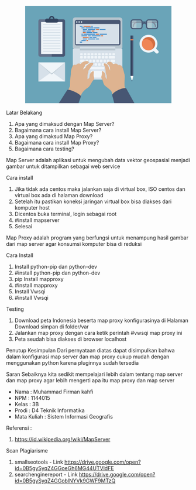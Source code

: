 <p align="center">
  <img src="../../img/html-programming.jpg" width="400px">
</p>

Latar Belakang

1. Apa yang dimaksud dengan Map Server?
2. Bagaimana cara install Map Server?
3. Apa yang dimaksud Map Proxy?
4. Bagaimana cara install Map Proxy?
5. Bagaimana cara testing?

Map Server adalah aplikasi untuk mengubah data vektor geospasial menjadi gambar untuk ditampilkan sebagai web service

Cara install
1. Jika tidak ada centos maka jalankan saja di virtual box, ISO centos dan virtual box ada di halaman download
2. Setelah itu pastikan koneksi jaringan virtual box bisa diakses dari komputer host
3. Dicentos buka terminal, login sebagai root
4. #install mapserver
5. Selesai

Map Proxy adalah program yang berfungsi untuk menampung hasil gambar dari map server agar konsumsi komputer bisa di reduksi

Cara Install
1. Install python-pip dan python-dev
2. #install python-pip dan python-dev
3. pip Install mapproxy
4. #install mapproxy
5. Install Vwsqi
6. #install Vwsqi

Testing
1. Download peta Indonesia beserta map proxy konfigurasinya di Halaman Download simpan di folder/var
2. Jalankan map proxy dengan cara ketik perintah #vwsqi map proxy ini
3. Peta seudah bisa diakses di browser localhost

Penutup
Kesimpulan
Dari pernyataan diatas dapat disimpulkan bahwa dalam konfigurasi map server dan map proxy cukup mudah dengan menggunakan python karena pluginnya sudah tersedia

Saran
Sebaiknya kita sedikit mempelajari lebih dalam tentang map server dan map proxy agar lebih mengerti apa itu map proxy dan map server

* Nama : Muhammad Firman kahfi
* NPM : 1144015
* Kelas : 3B
* Prodi : D4 Teknik Informatika
* Mata Kuliah : Sistem Informasi Geografis

Referensi : 
1. https://id.wikipedia.org/wiki/MapServer

Scan Plagiarisme
1. smallseotools - Link https://drive.google.com/open?id=0B5gySyqZ4GGoeGh6MG44UTVldFE
2. searchenginereport - Link https://drive.google.com/open?id=0B5gySyqZ4GGoblNYVk9GWF9MTzQ